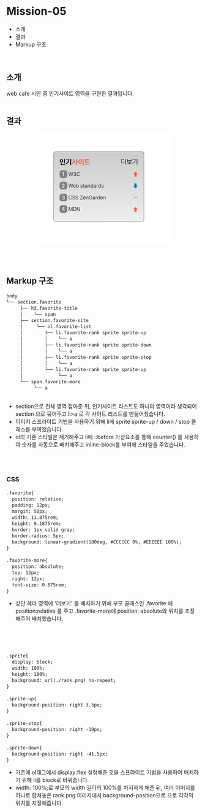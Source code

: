 # Mission-05

- 소개
- 결과
- Markup 구조
</br>


## 소개
web cafe 시안 중 인기사이트 영역을 구현한 결과입니다.
</br>
</br>





## 결과
<p align="center">
  <img src="./sprite_result.PNG">
</p>
</br>
</br>



## Markup 구조
```
body
└── section.favorite
     ├── h3.favorite-title 
     │    └── span     
     ├── section.favorite-site     
     │     └── ol.favorite-list
     │        ├── li.favorite-rank sprite sprite-up  
     │        │    └── a   
     │        ├── li.favorite-rank sprite sprite-down  
     │        │    └── a   
     │        ├── li.favorite-rank sprite sprite-stop  
     │        │    └── a   
     │        └── li.favorite-rank sprite sprite-up  
     │             └── a   
     └── span.favorite-more
          └── a
             
```
- section으로 전체 영역 잡아준 뒤, 인기사이트 리스트도 하나의 영역이라 생각되어 section 으로 묶어주고 li>a 로 각 사이트 리스트를 만들어줬습니다.
- 이미지 스프라이트 기법을 사용하기 위해 li에 sprite sprite-up / down / stop 클래스를 부여했습니다.
- ol의 기존 스타일은 제거해주고 li에 ::before 가상요소를 통해 counter() 를 사용하여 숫자를 자동으로 배치해주고 inline-block를 부여해 스타일을 주었습니다.

</br>


</br>

### CSS

```
.favorite{
  position: relative;
  padding: 12px;
  margin: 50px;
  width: 11.875rem;
  height: 9.1875rem;
  border: 1px solid gray;
  border-radius: 5px;
  background: linear-gradient(180deg, #CCCCCC 0%, #EEEEEE 100%); 
}

.favorite-more{
  position: absolute;
  top: 12px;
  right: 12px;
  font-size: 0.875rem;
}
```
- 상단 헤더 영역에 '더보기' 를 배치하기 위해 부모 클래스인 .favorite 에 position:relative 를 주고 .favorite-more에 position: absolute와 위치를 조정해주어 배치했습니다. 
</br>
</br>
</br>



```
.sprite{
  display: block; 
  width: 100%;
  height: 100%; 
  background: url(./rank.png) no-repeat;
}

.sprite-up{
  background-position: right 3.5px;
}

.sprite-stop{
  background-position: right -19px;
}

.sprite-down{
  background-position: right -41.5px;
}
```

- 기존에 ol태그에서 display:flex 설정해준 것을 스프라이트 기법을 사용하여 배치하기 위해 li를 block로 바꿔줍니다.
- width: 100%;로 부모의 width 길이의 100%를 차지하게 해준 뒤, 여러 이미지를 하나로 합쳐놓은 rank.png 이미지에서 background-position으로 으로 각각의 위치를 지정해줍니다.
